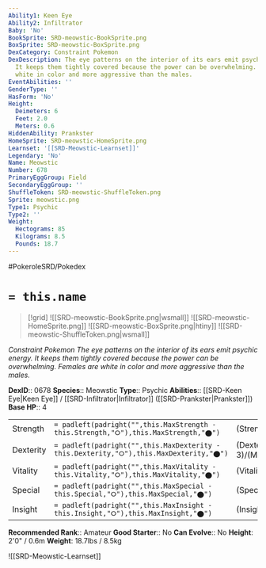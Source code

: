 ```yaml
---
Ability1: Keen Eye
Ability2: Infiltrator
Baby: 'No'
BookSprite: SRD-meowstic-BookSprite.png
BoxSprite: SRD-meowstic-BoxSprite.png
DexCategory: Constraint Pokemon
DexDescription: The eye patterns on the interior of its ears emit psychic energy.
  It keeps them tightly covered because the power can be overwhelming. Females are
  white in color and more aggressive than the males.
EventAbilities: ''
GenderType: ''
HasForm: 'No'
Height:
  Deimeters: 6
  Feet: 2.0
  Meters: 0.6
HiddenAbility: Prankster
HomeSprite: SRD-meowstic-HomeSprite.png
Learnset: '[[SRD-Meowstic-Learnset]]'
Legendary: 'No'
Name: Meowstic
Number: 678
PrimaryEggGroup: Field
SecondaryEggGroup: ''
ShuffleToken: SRD-meowstic-ShuffleToken.png
Sprite: meowstic.png
Type1: Psychic
Type2: ''
Weight:
  Hectograms: 85
  Kilograms: 8.5
  Pounds: 18.7
---
```


#PokeroleSRD/Pokedex

# `= this.name`

> [!grid]
> ![[SRD-meowstic-BookSprite.png|wsmall]]
> ![[SRD-meowstic-HomeSprite.png]]
> ![[SRD-meowstic-BoxSprite.png|htiny]]
> ![[SRD-meowstic-ShuffleToken.png|wsmall]]


*Constraint Pokemon*
*The eye patterns on the interior of its ears emit psychic energy. It keeps them tightly covered because the power can be overwhelming. Females are white in color and more aggressive than the males.*

**DexID**:: 0678
**Species**:: Meowstic
**Type**:: Psychic
**Abilities**:: [[SRD-Keen Eye|Keen Eye]] / [[SRD-Infiltrator|Infiltrator]] ([[SRD-Prankster|Prankster]])
**Base HP**:: 4

|           |                                                                                        |                                          |
| --------- | -------------------------------------------------------------------------------------- | ---------------------------------------- |
| Strength  | `= padleft(padright("",this.MaxStrength - this.Strength,"⭘"),this.MaxStrength,"⬤")`    | (Strength::2)/(MaxStrength::4)   |
| Dexterity | `= padleft(padright("",this.MaxDexterity - this.Dexterity,"⭘"),this.MaxDexterity,"⬤")` | (Dexterity:: 3)/(MaxDexterity::6) |
| Vitality  | `= padleft(padright("",this.MaxVitality - this.Vitality,"⭘"),this.MaxVitality,"⬤")`    | (Vitality::2)/(MaxVitality::5)   |
| Special   | `= padleft(padright("",this.MaxSpecial - this.Special,"⭘"),this.MaxSpecial,"⬤")`       | (Special::2)/(MaxSpecial::5)     |
| Insight   | `= padleft(padright("",this.MaxInsight - this.Insight,"⭘"),this.MaxInsight,"⬤")`       | (Insight::2)/(MaxInsight::5)     |


**Recommended Rank**:: Amateur
**Good Starter**:: No
**Can Evolve**:: No
**Height**: 2'0" / 0.6m
**Weight**: 18.7lbs / 8.5kg

![[SRD-Meowstic-Learnset]]